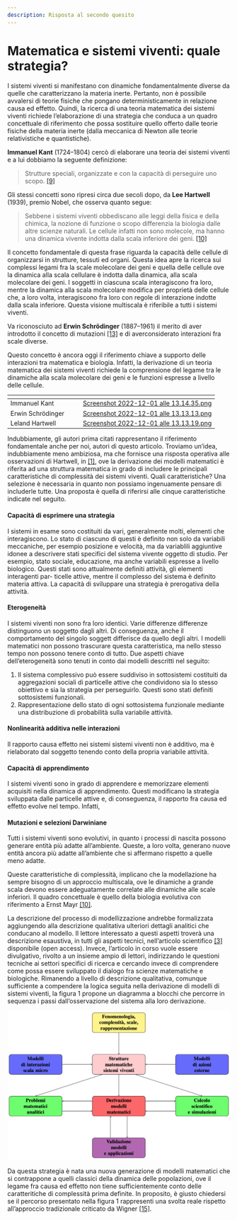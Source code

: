 ```yaml
---
description: Risposta al secondo quesito
---
```


# Matematica e sistemi viventi: quale strategia?

I sistemi viventi si manifestano con dinamiche fondamentalmente diverse da quelle che caratterizzano la materia inerte. Pertanto, non è possibile avvalersi di teorie fisiche che pongano deterministicamente in relazione causa ed effetto. Quindi, la ricerca di una teoria matematica dei sistemi viventi richiede l’elaborazione di una strategia che conduca a un quadro concettuale di riferimento che possa sostituire quello offerto dalle teorie fisiche della materia inerte (dalla meccanica di Newton alle teorie relativistiche e quantistiche).

**Immanuel Kant** (1724–1804) cercò di elaborare una teoria dei sistemi viventi e a lui dobbiamo la seguente definizione:

> Strutture speciali, organizzate e con la capacità di perseguire uno scopo. [\[9\]](riferimenti-bibliografici.md)

Gli stessi concetti sono ripresi circa due secoli dopo, da **Lee Hartwell** (1939), premio Nobel, che osserva quanto segue:

> Sebbene i sistemi viventi obbediscano alle leggi della fisica e della chimica, la nozione di funzione o scopo differenzia la biologia dalle altre scienze naturali. Le cellule infatti non sono molecole, ma hanno una dinamica vivente indotta dalla scala inferiore dei geni. [\[10\]](riferimenti-bibliografici.md)

Il concetto fondamentale di questa frase riguarda la capacità delle cellule di organizzarsi in strutture, tessuti ed organi. Questa idea apre la ricerca sui complessi legami fra la scale molecolare dei geni e quella delle cellule ove la dinamica alla scala cellulare è indotta dalla dinamica, alla scala molecolare dei geni. I soggetti in ciascuna scala interagiscono fra loro, mentre la dinamica alla scala molecolare modifica per proprietà delle cellule che, a loro volta, interagiscono fra loro con regole di interazione indotte dalla scala inferiore. Questa visione multiscala è riferibile a tutti i sistemi viventi.

Va riconosciuto ad **Erwin Schrödinger** (1887–1961) il merito di aver introdotto il concetto di mutazioni [\[13\]](riferimenti-bibliografici.md) e di averconsiderato interazioni fra scale diverse.

Questo concetto è ancora oggi il riferimento chiave a supporto delle interazioni tra matematica e biologia. Infatti, la derivazione di un teoria matematica dei sistemi viventi richiede la comprensione del legame tra le dinamiche alla scala molecolare dei geni e le funzioni espresse a livello delle cellule.

<table data-view="cards"><thead><tr><th></th><th></th><th></th><th data-hidden data-card-cover data-type="files"></th></tr></thead><tbody><tr><td>Immanuel Kant</td><td></td><td></td><td><a href="../.gitbook/assets/Screenshot 2022-12-01 alle 13.14.35.png">Screenshot 2022-12-01 alle 13.14.35.png</a></td></tr><tr><td>Erwin Schrödinger</td><td></td><td></td><td><a href="../.gitbook/assets/Screenshot 2022-12-01 alle 13.13.13.png">Screenshot 2022-12-01 alle 13.13.13.png</a></td></tr><tr><td>Leland Hartwell</td><td></td><td></td><td><a href="../.gitbook/assets/Screenshot 2022-12-01 alle 13.13.19.png">Screenshot 2022-12-01 alle 13.13.19.png</a></td></tr></tbody></table>

Indubbiamente, gli autori prima citati rappresentano il riferimento fondamentale anche per noi, autori di questo articolo. Troviamo un’idea, indubbiamente meno ambiziosa, ma che fornisce una risposta operativa alle osservazioni di Hartwell, in [\[1\]](riferimenti-bibliografici.md), ove la derivazione dei modelli matematici è riferita ad una struttura matematica in grado di includere le principali caratteristiche di complessità dei sistemi viventi. Quali caratteristiche? Una selezione è necessaria in quanto non possiamo ingenuamente pensare di includerle tutte. Una proposta è quella di riferirsi alle cinque caratteristiche indicate nel seguito.

#### Capacità di esprimere una strategia

I sistemi in esame sono costituiti da vari, generalmente molti, elementi che interagiscono. Lo stato di ciascuno di questi è definito non solo da variabili meccaniche, per esempio posizione e velocità, ma da variablili aggiuntive idonee a descrivere stati specifici del sistema vivente oggetto di studio. Per esempio, stato sociale, educazione, ma anche variabili espresse a livello biologico. Questi stati sono attualmente definiti attività, gli elementi interagenti par- ticelle attive, mentre il complesso del sistema è definito materia attiva. La capacità di sviluppare una strategia è prerogativa della attività.

#### Eterogeneità

I sistemi viventi non sono fra loro identici. Varie differenze differenze distinguono un soggetto dagli altri. Di conseguenza, anche il comportamento del singolo soggett differisce da quello degli altri. I modelli matematici non possono trascurare questa caratteristica, ma nello stesso tempo non possono tenere conto di tutto. Due aspetti chiave dell’eterogeneità sono tenuti in conto dai modelli descritti nel seguito:

1. Il sistema complessivo può essere suddiviso in sottosistemi costituiti da aggregazioni sociali di particelle attive che condividono sia lo stesso obiettivo e sia la strategia per perseguirlo. Questi sono stati definiti sottosistemi funzionali.
2. Rappresentazione dello stato di ogni sottosistema funzionale mediante una distribuzione di probabilità sulla variabile attività.

#### Nonlinearità additiva nelle interazioni

Il rapporto causa effetto nei sistemi sistemi viventi non è additivo, ma è rielaborato dal soggetto tenendo conto della propria variabile attività.

#### Capacità di apprendimento

I sistemi viventi sono in grado di apprendere e memorizzare elementi acquisiti nella dinamica di apprendimento. Questi modificano la strategia sviluppata dalle particelle attive e, di conseguenza, il rapporto fra causa ed effetto evolve nel tempo. Infatti,

#### Mutazioni e selezioni Darwiniane

Tutti i sistemi viventi sono evolutivi, in quanto i processi di nascita possono generare entità più adatte all’ambiente. Queste, a loro volta, generano nuove entità ancora più adatte all’ambiente che si affermano rispetto a quelle meno adatte.

Queste caratteristiche di complessità, implicano che la modellazione ha sempre bisogno di un approccio multiscala, ove le dinamiche a grande scala devono essere adeguatamente correlate alle dinamiche alle scale inferiori. Il quadro concettuale è quello della biologia evolutiva con riferimento a Ernst Mayr [\[10\]](riferimenti-bibliografici.md).

La descrizione del processo di modellizzazione andrebbe formalizzata aggiungendo alla descrizione qualitativa ulteriori dettagli analitici che conducano al modello. Il lettore interessato a questi aspetti troverà una descrizione esaustiva, in tutti gli aspetti tecnici, nell’articolo scientifico [\[3\]](riferimenti-bibliografici.md) disponibile (open access). Invece, l’articolo in corso vuole essere divulgativo, rivolto a un insieme ampio di lettori, indirizzando le questioni tecniche ai settori specifici di ricerca e cercando invece di comprendere come possa essere sviluppato il dialogo fra scienze matematiche e biologiche. Rimanendo a livello di descrizione qualitativa, comunque sufficiente a compendere la logica seguita nella derivazione di modelli di sistemi viventi, la figura 1 propone un diagramma a blocchi che percorre in sequenza i passi dall’osservazione del sistema alla loro derivazione.

![Figura 1 - Strategia verso la derivazione di modelli di sistemi viventi](<../.gitbook/assets/Schermata 2022-01-23 alle 12.20.35 (1).png>)

Da questa strategia è nata una nuova generazione di modelli matematici che si contrappone a quelli classici della dinamica delle popolazioni, ove il legame fra causa ed effetto non tiene sufficientemente conto delle caratteritiche di complessità prima definite. In proposito, è giusto chiedersi se il percorso presentato nella figura 1 rappresenti una svolta reale rispetto all’approccio tradizionale criticato da Wigner [\[15\]](riferimenti-bibliografici.md).
